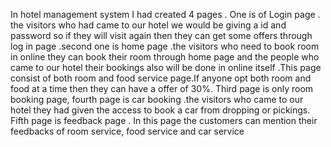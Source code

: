  In hotel management system I had  created 4 pages . One is of Login page . the visitors who  had came to our hotel we would be giving a id and  password so if they will visit again then they can get  some offers through log in page .second one is home  page .the visitors who need to book room in online they  can book their room through home page and the people  who came to our hotel their bookings also will be done  in online itself .This page consist of both room and food  service page.If anyone opt both room and food at a time  then they can have a offer of 30%. Third page is only  room booking page, fourth page is car booking .the  visitors who came to our hotel they had given the access  to book a car from dropping or pickings. Fifth page is  feedback page . In this page the customers can mention  their feedbacks of room service, food service and car service 
